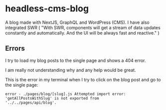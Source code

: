 # headless-cms-blog
A blog made with NextJS, GraphQL and WordPress (CMS). I have also integrated SWR ( "With SWR, components will get a stream of data updates constantly and automatically. And the UI will be always fast and reactive." )

## Errors
I try to load my blog posts to the single page and shows a 404 error.

I am really not understanding why and any help would be great.

This is the error in my terminal when I try to click on the blog post and go to the single page:

<code>error - ./pages/blog/[slug].js Attempted import error: 'getAllPostsWithSlug' is not exported from '../../pages/api/blog'.</code>

